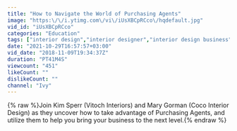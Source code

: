 ```yaml
---
title: "How to Navigate the World of Purchasing Agents"
image: "https:\/\/i.ytimg.com\/vi\/iUsXBCpRCco\/hqdefault.jpg"
vid_id: "iUsXBCpRCco"
categories: "Education"
tags: ["interior design","interior designer","interior design business"]
date: "2021-10-29T16:57:57+03:00"
vid_date: "2018-11-09T19:34:37Z"
duration: "PT41M4S"
viewcount: "451"
likeCount: ""
dislikeCount: ""
channel: "Ivy"
---
```

{% raw %}Join Kim Sperr (Vitoch Interiors) and Mary Gorman (Coco Interior Design) as they uncover how to take advantage of Purchasing Agents, and utilize them to help you bring your business to the next level.{% endraw %}
